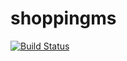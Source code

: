 # shoppingms
[![Build Status](https://dev.azure.com/dhandrohit/shopping/_apis/build/status/shoppingapi-pipeline?branchName=master)](https://dev.azure.com/dhandrohit/shopping/_build/latest?definitionId=13&branchName=master)
